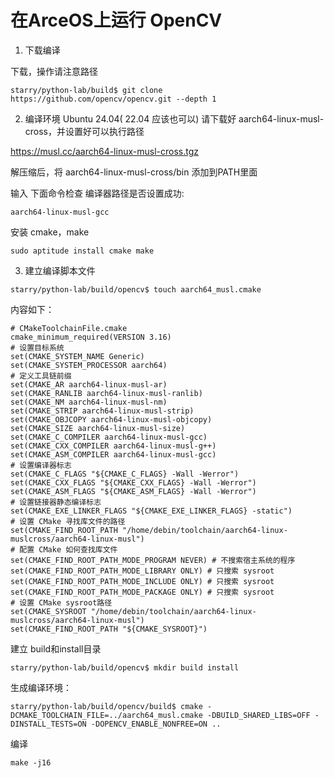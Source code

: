 # 在ArceOS上运行 OpenCV
1. 下载编译

下载，操作请注意路径

```
starry/python-lab/build$ git clone https://github.com/opencv/opencv.git --depth 1
```

2. 编译环境 Ubuntu 24.04( 22.04 应该也可以)
请下载好 aarch64-linux-musl-cross，并设置好可以执行路径

https://musl.cc/aarch64-linux-musl-cross.tgz

解压缩后，将 aarch64-linux-musl-cross/bin 添加到PATH里面

输入 下面命令检查 编译器路径是否设置成功:
```
aarch64-linux-musl-gcc 
```

安装 cmake，make
```
sudo aptitude install cmake make
```

3. 建立编译脚本文件

```
starry/python-lab/build/opencv$ touch aarch64_musl.cmake
```
内容如下：

```
# CMakeToolchainFile.cmake
cmake_minimum_required(VERSION 3.16)
# 设置目标系统
set(CMAKE_SYSTEM_NAME Generic)
set(CMAKE_SYSTEM_PROCESSOR aarch64)
# 定义工具链前缀
set(CMAKE_AR aarch64-linux-musl-ar)
set(CMAKE_RANLIB aarch64-linux-musl-ranlib)
set(CMAKE_NM aarch64-linux-musl-nm)
set(CMAKE_STRIP aarch64-linux-musl-strip)
set(CMAKE_OBJCOPY aarch64-linux-musl-objcopy)
set(CMAKE_SIZE aarch64-linux-musl-size)
set(CMAKE_C_COMPILER aarch64-linux-musl-gcc)
set(CMAKE_CXX_COMPILER aarch64-linux-musl-g++)
set(CMAKE_ASM_COMPILER aarch64-linux-musl-gcc)
# 设置编译器标志
set(CMAKE_C_FLAGS "${CMAKE_C_FLAGS} -Wall -Werror")
set(CMAKE_CXX_FLAGS "${CMAKE_CXX_FLAGS} -Wall -Werror")
set(CMAKE_ASM_FLAGS "${CMAKE_ASM_FLAGS} -Wall -Werror")
# 设置链接器静态编译标志
set(CMAKE_EXE_LINKER_FLAGS "${CMAKE_EXE_LINKER_FLAGS} -static")
# 设置 CMake 寻找库文件的路径
set(CMAKE_FIND_ROOT_PATH "/home/debin/toolchain/aarch64-linux-muslcross/aarch64-linux-musl")
# 配置 CMake 如何查找库文件
set(CMAKE_FIND_ROOT_PATH_MODE_PROGRAM NEVER) # 不搜索宿主系统的程序
set(CMAKE_FIND_ROOT_PATH_MODE_LIBRARY ONLY) # 只搜索 sysroot
set(CMAKE_FIND_ROOT_PATH_MODE_INCLUDE ONLY) # 只搜索 sysroot
set(CMAKE_FIND_ROOT_PATH_MODE_PACKAGE ONLY) # 只搜索 sysroot
# 设置 CMake sysroot路径
set(CMAKE_SYSROOT "/home/debin/toolchain/aarch64-linux-muslcross/aarch64-linux-musl")
set(CMAKE_FIND_ROOT_PATH "${CMAKE_SYSROOT}")
```

建立 build和install目录
```
starry/python-lab/build/opencv$ mkdir build install
```

生成编译环境：
```
starry/python-lab/build/opencv/build$ cmake -DCMAKE_TOOLCHAIN_FILE=../aarch64_musl.cmake -DBUILD_SHARED_LIBS=OFF -DINSTALL_TESTS=ON -DOPENCV_ENABLE_NONFREE=ON ..
```

编译
```
make -j16
```

